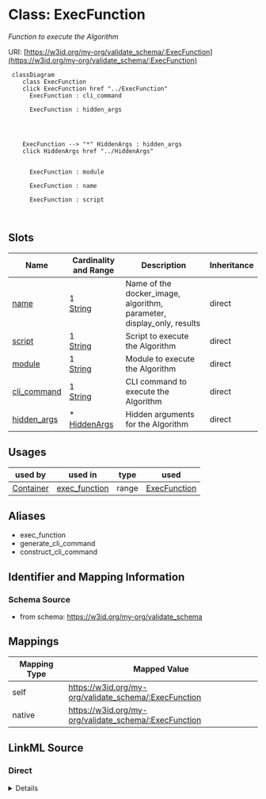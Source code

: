 

# Class: ExecFunction


_Function to execute the Algorithm_





URI: [https://w3id.org/my-org/validate_schema/:ExecFunction](https://w3id.org/my-org/validate_schema/:ExecFunction)






```mermaid
 classDiagram
    class ExecFunction
    click ExecFunction href "../ExecFunction"
      ExecFunction : cli_command
        
      ExecFunction : hidden_args
        
          
    
    
    ExecFunction --> "*" HiddenArgs : hidden_args
    click HiddenArgs href "../HiddenArgs"

        
      ExecFunction : module
        
      ExecFunction : name
        
      ExecFunction : script
        
      
```




<!-- no inheritance hierarchy -->


## Slots

| Name | Cardinality and Range | Description | Inheritance |
| ---  | --- | --- | --- |
| [name](name.md) | 1 <br/> [String](String.md) | Name of the docker_image, algorithm, parameter, display_only, results | direct |
| [script](script.md) | 1 <br/> [String](String.md) | Script to execute the Algorithm | direct |
| [module](module.md) | 1 <br/> [String](String.md) | Module to execute the Algorithm | direct |
| [cli_command](cli_command.md) | 1 <br/> [String](String.md) | CLI command to execute the Algorithm | direct |
| [hidden_args](hidden_args.md) | * <br/> [HiddenArgs](HiddenArgs.md) | Hidden arguments for the Algorithm | direct |





## Usages

| used by | used in | type | used |
| ---  | --- | --- | --- |
| [Container](Container.md) | [exec_function](exec_function.md) | range | [ExecFunction](ExecFunction.md) |




## Aliases


* exec_function
* generate_cli_command
* construct_cli_command



## Identifier and Mapping Information







### Schema Source


* from schema: https://w3id.org/my-org/validate_schema




## Mappings

| Mapping Type | Mapped Value |
| ---  | ---  |
| self | https://w3id.org/my-org/validate_schema/:ExecFunction |
| native | https://w3id.org/my-org/validate_schema/:ExecFunction |







## LinkML Source

<!-- TODO: investigate https://stackoverflow.com/questions/37606292/how-to-create-tabbed-code-blocks-in-mkdocs-or-sphinx -->

### Direct

<details>
```yaml
name: ExecFunction
description: Function to execute the Algorithm
from_schema: https://w3id.org/my-org/validate_schema
aliases:
- exec_function
- generate_cli_command
- construct_cli_command
slots:
- name
- script
- module
- cli_command
- hidden_args

```
</details>

### Induced

<details>
```yaml
name: ExecFunction
description: Function to execute the Algorithm
from_schema: https://w3id.org/my-org/validate_schema
aliases:
- exec_function
- generate_cli_command
- construct_cli_command
attributes:
  name:
    name: name
    description: Name of the docker_image, algorithm, parameter, display_only, results
    from_schema: https://w3id.org/my-org/validate_schema
    rank: 1000
    alias: name
    owner: ExecFunction
    domain_of:
    - AbstractUserInterface
    - ExecFunction
    - DockerImage
    - TypeAlgorithmFromCitation
    range: string
    required: true
  script:
    name: script
    description: Script to execute the Algorithm
    from_schema: https://w3id.org/my-org/validate_schema
    rank: 1000
    alias: script
    owner: ExecFunction
    domain_of:
    - ExecFunction
    range: string
    required: true
  module:
    name: module
    description: Module to execute the Algorithm
    from_schema: https://w3id.org/my-org/validate_schema
    rank: 1000
    alias: module
    owner: ExecFunction
    domain_of:
    - ExecFunction
    range: string
    required: true
  cli_command:
    name: cli_command
    description: CLI command to execute the Algorithm
    from_schema: https://w3id.org/my-org/validate_schema
    rank: 1000
    alias: cli_command
    owner: ExecFunction
    domain_of:
    - ExecFunction
    range: string
    required: true
  hidden_args:
    name: hidden_args
    description: Hidden arguments for the Algorithm
    from_schema: https://w3id.org/my-org/validate_schema
    rank: 1000
    alias: hidden_args
    owner: ExecFunction
    domain_of:
    - ExecFunction
    range: HiddenArgs
    multivalued: true

```
</details>